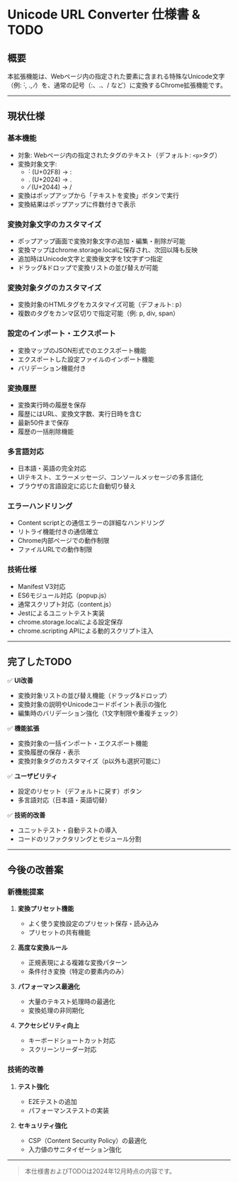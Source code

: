 # Unicode URL Converter 仕様書 & TODO

## 概要

本拡張機能は、Webページ内の指定された要素に含まれる特殊なUnicode文字（例: ˸, ․, ⁄）を、通常の記号（:、.、/ など）に変換するChrome拡張機能です。

---

## 現状仕様

### 基本機能
- 対象: Webページ内の指定されたタグのテキスト（デフォルト: `<p>`タグ）
- 変換対象文字:
    - ˸ (U+02F8) → :
    - ․ (U+2024) → .
    - ⁄ (U+2044) → /
- 変換はポップアップから「テキストを変換」ボタンで実行
- 変換結果はポップアップに件数付きで表示

### 変換対象文字のカスタマイズ
- ポップアップ画面で変換対象文字の追加・編集・削除が可能
- 変換マップはchrome.storage.localに保存され、次回以降も反映
- 追加時はUnicode文字と変換後文字を1文字ずつ指定
- ドラッグ&ドロップで変換リストの並び替えが可能

### 変換対象タグのカスタマイズ
- 変換対象のHTMLタグをカスタマイズ可能（デフォルト: p）
- 複数のタグをカンマ区切りで指定可能（例: p, div, span）

### 設定のインポート・エクスポート
- 変換マップのJSON形式でのエクスポート機能
- エクスポートした設定ファイルのインポート機能
- バリデーション機能付き

### 変換履歴
- 変換実行時の履歴を保存
- 履歴にはURL、変換文字数、実行日時を含む
- 最新50件まで保存
- 履歴の一括削除機能

### 多言語対応
- 日本語・英語の完全対応
- UIテキスト、エラーメッセージ、コンソールメッセージの多言語化
- ブラウザの言語設定に応じた自動切り替え

### エラーハンドリング
- Content scriptとの通信エラーの詳細なハンドリング
- リトライ機能付きの通信確立
- Chrome内部ページでの動作制限
- ファイルURLでの動作制限

### 技術仕様
- Manifest V3対応
- ES6モジュール対応（popup.js）
- 通常スクリプト対応（content.js）
- Jestによるユニットテスト実装
- chrome.storage.localによる設定保存
- chrome.scripting APIによる動的スクリプト注入

---

## 完了したTODO

✅ **UI改善**
- 変換対象リストの並び替え機能（ドラッグ&ドロップ）
- 変換対象の説明やUnicodeコードポイント表示の強化
- 編集時のバリデーション強化（1文字制限や重複チェック）

✅ **機能拡張**
- 変換対象の一括インポート・エクスポート機能
- 変換履歴の保存・表示
- 変換対象タグのカスタマイズ（p以外も選択可能に）

✅ **ユーザビリティ**
- 設定のリセット（デフォルトに戻す）ボタン
- 多言語対応（日本語・英語切替）

✅ **技術的改善**
- ユニットテスト・自動テストの導入
- コードのリファクタリングとモジュール分割

---

## 今後の改善案

### 新機能提案
1. **変換プリセット機能**
   - よく使う変換設定のプリセット保存・読み込み
   - プリセットの共有機能

2. **高度な変換ルール**
   - 正規表現による複雑な変換パターン
   - 条件付き変換（特定の要素内のみ）

3. **パフォーマンス最適化**
   - 大量のテキスト処理時の最適化
   - 変換処理の非同期化

4. **アクセシビリティ向上**
   - キーボードショートカット対応
   - スクリーンリーダー対応

### 技術的改善
1. **テスト強化**
   - E2Eテストの追加
   - パフォーマンステストの実装

2. **セキュリティ強化**
   - CSP（Content Security Policy）の最適化
   - 入力値のサニタイゼーション強化

---

> 本仕様書およびTODOは2024年12月時点の内容です。 
